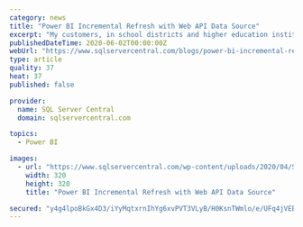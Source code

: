 ```yaml
---
category: news
title: "Power BI Incremental Refresh with Web API Data Source"
excerpt: "My customers, in school districts and higher education institutions, are proving to be nimble and adaptive by adopting Azure cloud technologies such as Power BI and the Azure data platform in a ..."
publishedDateTime: 2020-06-02T00:00:00Z
webUrl: "https://www.sqlservercentral.com/blogs/power-bi-incremental-refresh-with-web-api-data-source"
type: article
quality: 37
heat: 37
published: false

provider:
  name: SQL Server Central
  domain: sqlservercentral.com

topics:
  - Power BI

images:
  - url: "https://www.sqlservercentral.com/wp-content/uploads/2020/04/SSCAd_FareShare_WebEdit-002.png"
    width: 320
    height: 320
    title: "Power BI Incremental Refresh with Web API Data Source"

secured: "y4g4lpoBkGx4D3/iYyMqtxrnIhYg6xvPVT3VLyB/H0KsnTWmlo/e/UFq4jVEBWwQeAGcQzrjxwro1XhZ9jPonwKIMxueDBJiCo4LJqgiNYciZU9Yzp1IFwJLPlA/QtnJt+sC3Dsnsy1B/O4SYh5Eyecc41mn7DyKc3FpXK7MLfp6cEXqaxvu6LXPsK15og2zNPXhFOL/FFoYSqjlvlaXSwxIX3oTzi0vhFeOXIVsS90LoC/iR5mlOq2mLJg8s1o6sxQaO+T7sQgtjvg4gsm+XKtYVNP7luI1nPCOjZjs1YGNNEaAViD6apgsGe+M2e6X;T3FD03r4QMtSHW8q9nQDog=="
---
```


